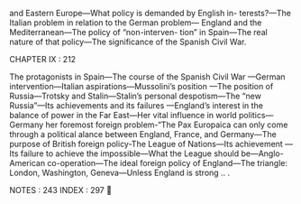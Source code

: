 and Eastern Europe—What policy is demanded by English in-
terests?—The Italian problem in relation to the German problem—
England and the Mediterranean—The policy of “non-interven-
tion” in Spain—The real nature of that policy—The significance
of the Spanish Civil War.

CHAPTER IX : 212

The protagonists in Spain—The course of the Spanish Civil War
—German intervention—Italian aspirations—Mussolini’s position
—The position of Russia—Trotsky and Stalin—Stalin’s personal
despotism—The “new Russia”—Its achievements and its failures
—England’s interest in the balance of power in the Far East—Her
vital influence in world politics—Germany her foremost foreign
problem-“The Pax Europaica can only come through a political
alance between England, France, and Germany—The purpose of
British foreign policy-The League of Nations—Its achievement
—Its failure to achieve the impossible—What the League should
be—Anglo-American co-operation—The ideal foreign policy of
England—The triangle: London, Washington, Geneva—Unless
England is strong .. .

NOTES : 243
INDEX : 297
